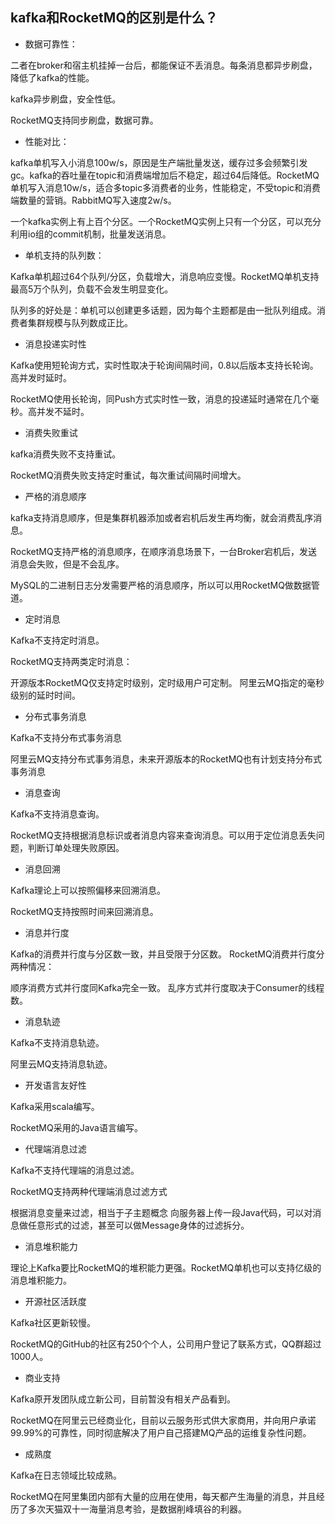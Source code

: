 ## kafka和RocketMQ的区别是什么？

- 数据可靠性：

二者在broker和宿主机挂掉一台后，都能保证不丢消息。每条消息都异步刷盘，降低了kafka的性能。

kafka异步刷盘，安全性低。

RocketMQ支持同步刷盘，数据可靠。

- 性能对比：

kafka单机写入小消息100w/s，原因是生产端批量发送，缓存过多会频繁引发gc。kafka的吞吐量在topic和消费端增加后不稳定，超过64后降低。RocketMQ单机写入消息10w/s，适合多topic多消费者的业务，性能稳定，不受topic和消费端数量的营销。RabbitMQ写入速度2w/s。

一个kafka实例上有上百个分区。一个RocketMQ实例上只有一个分区，可以充分利用io组的commit机制，批量发送消息。

- 单机支持的队列数：

Kafka单机超过64个队列/分区，负载增大，消息响应变慢。RocketMQ单机支持最高5万个队列，负载不会发生明显变化。

队列多的好处是：单机可以创建更多话题，因为每个主题都是由一批队列组成。消费者集群规模与队列数成正比。

- 消息投递实时性

Kafka使用短轮询方式，实时性取决于轮询间隔时间，0.8以后版本支持长轮询。高并发时延时。

RocketMQ使用长轮询，同Push方式实时性一致，消息的投递延时通常在几个毫秒。高并发不延时。

- 消费失败重试

kafka消费失败不支持重试。

RocketMQ消费失败支持定时重试，每次重试间隔时间增大。

- 严格的消息顺序

kafka支持消息顺序，但是集群机器添加或者宕机后发生再均衡，就会消费乱序消息。

RocketMQ支持严格的消息顺序，在顺序消息场景下，一台Broker宕机后，发送消息会失败，但是不会乱序。

MySQL的二进制日志分发需要严格的消息顺序，所以可以用RocketMQ做数据管道。

- 定时消息

Kafka不支持定时消息。

RocketMQ支持两类定时消息：

开源版本RocketMQ仅支持定时级别，定时级用户可定制。
阿里云MQ指定的毫秒级别的延时时间。

- 分布式事务消息

Kafka不支持分布式事务消息

阿里云MQ支持分布式事务消息，未来开源版本的RocketMQ也有计划支持分布式事务消息

- 消息查询

Kafka不支持消息查询。

RocketMQ支持根据消息标识或者消息内容来查询消息。可以用于定位消息丢失问题，判断订单处理失败原因。

- 消息回溯

Kafka理论上可以按照偏移来回溯消息。

RocketMQ支持按照时间来回溯消息。

- 消息并行度

Kafka的消费并行度与分区数一致，并且受限于分区数。
RocketMQ消费并行度分两种情况：

顺序消费方式并行度同Kafka完全一致。
乱序方式并行度取决于Consumer的线程数。

- 消息轨迹

Kafka不支持消息轨迹。

阿里云MQ支持消息轨迹。

- 开发语言友好性

Kafka采用scala编写。

RocketMQ采用的Java语言编写。

- 代理端消息过滤

Kafka不支持代理端的消息过滤。

RocketMQ支持两种代理端消息过滤方式

根据消息变量来过滤，相当于子主题概念
向服务器上传一段Java代码，可以对消息做任意形式的过滤，甚至可以做Message身体的过滤拆分。

- 消息堆积能力

理论上Kafka要比RocketMQ的堆积能力更强。RocketMQ单机也可以支持亿级的消息堆积能力。

- 开源社区活跃度

Kafka社区更新较慢。

RocketMQ的GitHub的社区有250个个人，公司用户登记了联系方式，QQ群超过1000人。 

- 商业支持

Kafka原开发团队成立新公司，目前暂没有相关产品看到。

RocketMQ在阿里云已经商业化，目前以云服务形式供大家商用，并向用户承诺99.99%的可靠性，同时彻底解决了用户自己搭建MQ产品的运维复杂性问题。

- 成熟度

Kafka在日志领域比较成熟。

RocketMQ在阿里集团内部有大量的应用在使用，每天都产生海量的消息，并且经历了多次天猫双十一海量消息考验，是数据削峰填谷的利器。